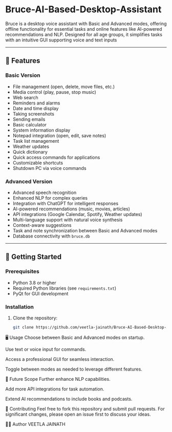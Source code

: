 # Bruce-AI-Based-Desktop-Assistant
Bruce is a desktop voice assistant with Basic and Advanced modes, offering offline functionality for essential tasks and online features like AI-powered recommendations and NLP. Designed for all age groups, it simplifies tasks with an intuitive GUI supporting voice and text inputs

---

## 🔧 Features

### **Basic Version**
- File management (open, delete, move files, etc.)
- Media control (play, pause, stop music)
- Web search
- Reminders and alarms
- Date and time display
- Taking screenshots
- Sending emails
- Basic calculator
- System information display
- Notepad integration (open, edit, save notes)
- Task list management
- Weather updates
- Quick dictionary
- Quick access commands for applications
- Customizable shortcuts
- Shutdown PC via voice commands

### **Advanced Version**
- Advanced speech recognition
- Enhanced NLP for complex queries
- Integration with ChatGPT for intelligent responses
- AI-powered recommendations (music, movies, articles)
- API integrations (Google Calendar, Spotify, Weather updates)
- Multi-language support with natural voice synthesis
- Context-aware suggestions
- Task and note synchronization between Basic and Advanced modes
- Database connectivity with `bruce.db`

---

## 🚀 Getting Started

### Prerequisites
- Python 3.8 or higher
- Required Python libraries (see `requirements.txt`)
- PyQt for GUI development

### Installation
1. Clone the repository:
   ```bash
   git clone https://github.com/veetla-jainath/Bruce-AI-Based-Desktop-Assistant.git

🖥️ Usage
Choose between Basic and Advanced modes on startup.

Use text or voice input for commands.

Access a professional GUI for seamless interaction.

Toggle between modes as needed to leverage different features.

🎯 Future Scope
Further enhance NLP capabilities.

Add more API integrations for task automation.

Extend AI recommendations to include books and podcasts.

🤝 Contributing
Feel free to fork this repository and submit pull requests. For significant changes, please open an issue first to discuss your ideas.

🧑‍💻 Author
VEETLA JAINATH
